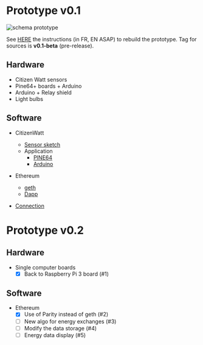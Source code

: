 # Prototype v0.1

![schema prototype](https://hackpad-attachments.imgix.net/hackpad.com_d55JBV5B1Vy_p.602889_1472755256932_14215184_10154001154263915_845143439_o.jpg)

See [HERE](https://github.com/DAISEE/UrbanEntrepreneurs/wiki)  the instructions (in FR, EN ASAP) to rebuild the prototype. Tag for sources is **v0.1-beta** (pre-release). 

## Hardware
- Citizen Watt sensors
- Pine64+ boards + Arduino
- Arduino + Relay shield
- Light bulbs

## Software
- CitizenWatt 
    - [Sensor sketch](https://github.com/CitoyensCapteurs/CitizenWatt-sensor)
    - Application
        - [PINE64](https://github.com/DAISEE/CitizenWatt-Base-PINE64)  
        - [Arduino](https://github.com/DAISEE/CitizenWatt-ArduinoBase)

- Ethereum   
    - [geth](https://github.com/ethereum/go-ethereum)
    - [Dapp](https://github.com/DAISEE/DApp)
   
- [Connection](https://github.com/DAISEE/DzScripts)

# Prototype v0.2
  
## Hardware
- Single computer boards
    - [x] Back to Raspberry Pi 3 board (#1)  
## Software
- Ethereum  
    - [x] Use of Parity instead of geth (#2)  
    - [ ] New algo for energy exchanges (#3)  
    - [ ] Modify the data storage (#4)  
    - [ ] Energy data display (#5)
